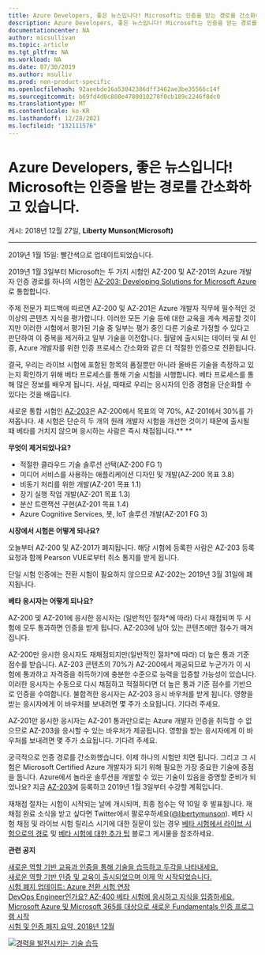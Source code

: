 ```yaml
---
title: Azure Developers, 좋은 뉴스입니다! Microsoft는 인증을 받는 경로를 간소화하고 있습니다. | Microsoft Docs
description: Azure Developers, 좋은 뉴스입니다! Microsoft는 인증을 받는 경로를 간소화하고 있습니다.
documentationcenter: NA
author: micsullivan
ms.topic: article
ms.tgt_pltfrm: NA
ms.workload: NA
ms.date: 07/30/2019
ms.author: msulliv
ms.prod: non-product-specific
ms.openlocfilehash: 92aeebde16a53042386dff3462ae3be35566c14f
ms.sourcegitcommit: b69fd4d0c808e4780010278f0cb189c2246f8dc0
ms.translationtype: MT
ms.contentlocale: ko-KR
ms.lasthandoff: 12/28/2021
ms.locfileid: "132111576"
---
```

# <a name="great-news-azure-developers-microsoft-is-simplifying-your-path-to-certification"></a>Azure Developers, 좋은 뉴스입니다! Microsoft는 인증을 받는 경로를 간소화하고 있습니다.

게시: 2018년 12월 27일, **Liberty Munson(Microsoft)**

___

2019년 1월 15일: 빨간색으로 업데이트되었습니다.

2019년 1월 3일부터 Microsoft는 두 가지 시험인 AZ-200 및 AZ-201의 Azure 개발자 인증 경로를 하나의 시험인 [AZ-203: Developing Solutions for Microsoft Azure](https://www.microsoft.com/learning/exam-AZ-203.aspx)로 통합합니다.

주제 전문가 피드백에 따르면 AZ-200 및 AZ-201은 Azure 개발자 직무에 필수적인 것 이상의 콘텐츠 지식을 평가합니다. 이러한 모든 기술 등에 대한 교육을 계속 제공할 것이지만 이러한 시험에서 평가된 기술 중 일부는 평가 중인 다른 기술로 가정할 수 있다고 판단하여 이 중복을 제거하고 일부 기술을 이전합니다. 월말에 출시되는 데이터 및 AI 인증, Azure 개발자를 위한 인증 프로세스 간소화와 같은 더 적절한 인증으로 전환됩니다.

결국, 우리는 라이브 시험에 포함된 항목의 품질뿐만 아니라 올바른 기술을 측정하고 있는지 확인하기 위해 베타 프로세스를 통해 기술 시험을 시행합니다. 베타 프로세스를 통해 많은 정보를 배우게 됩니다. 사실, 때때로 우리는 응시자의 인증 경험을 단순화할 수 있다는 것을 배웁니다. 

새로운 통합 시험인 [AZ-203](https://www.microsoft.com/learning/exam-AZ-203.aspx)은 AZ-200에서 목표의 약 70%, AZ-201에서 30%를 가져옵니다. 새 시험은 단순히 두 개의 원래 개발자 시험을 개선한 것이기 때문에 출시될 때 베타를 거치지 않으며 응시하는 사람은 즉시 채점됩니다.** **

**무엇이 제거되었나요?**

- 적절한 클라우드 기술 솔루션 선택(AZ-200 FG 1)
- 미디어 서비스를 사용하는 애플리케이션 디자인 및 개발(AZ-200 목표 3.8)
- 비동기 처리를 위한 개발(AZ-201 목표 1.1)
- 장기 실행 작업 개발(AZ-201 목표 1.3)
- 분산 트랜잭션 구현(AZ-201 목표 1.4)
- Azure Cognitive Services, 봇, IoT 솔루션 개발(AZ-201 FG 3)

**시장에서 시험은 어떻게 되나요?**

오늘부터 AZ-200 및 AZ-201가 폐지됩니다. 해당 시험에 등록한 사람은 AZ-203 등록 요청과 함께 Pearson VUE로부터 취소 통지를 받게 됩니다.

단일 시험 인증에는 전환 시험이 필요하지 않으므로 AZ-202는 2019년 3월 31일에 폐지됩니다.

**베타 응시자는 어떻게 되나요?**

AZ-200 및 AZ-201에 응시한 응시자는 (일반적인 절차*에 따라) 다시 채점되며 두 시험에 모두 통과하면 인증을 받게 됩니다. AZ-203에 남아 있는 콘텐츠에만 점수가 매겨집니다.

AZ-200만 응시한 응시자도 재채점되지만(일반적인 절차*에 따라) 더 높은 통과 기준 점수를 받습니다. AZ-203 콘텐츠의 70%가 AZ-200에서 제공되므로 누군가가 이 시험에 통과하고 자격증을 취득하기에 충분한 수준으로 능력을 입증할 가능성이 있습니다. 이러한 응시자는 수동으로 다시 채점하고 적절하다면 더 높은 통과 기준 점수를 기반으로 인증을 수여합니다. 불합격한 응시자는 AZ-203 응시 바우처를 받게 됩니다. 영향을 받는 응시자에게 이 바우처를 보내려면 몇 주가 소요됩니다. 기다려 주세요. 

AZ-201만 응시한 응시자는 AZ-201 통과만으로는 Azure 개발자 인증을 취득할 수 없으므로 AZ-203을 응시할 수 있는 바우처가 제공됩니다. 영향을 받는 응시자에게 이 바우처를 보내려면 몇 주가 소요됩니다. 기다려 주세요. 

궁극적으로 인증 경로를 간소화했습니다. 이제 하나의 시험만 치면 됩니다. 그리고 그 시험은 Microsoft Certified Azure 개발자가 되기 위해 필요한 가장 중요한 기술에 중점을 둡니다. Azure에서 놀라운 솔루션을 개발할 수 있는 기술이 있음을 증명할 준비가 되었나요? 지금 [AZ-203](https://www.microsoft.com/learning/exam-AZ-203.aspx)에 등록하고 2019년 1월 3일부터 수강할 계획입니다.

재채점 절차는 시험이 시작되는 날에 개시되며, 최종 점수는 약 10일 후 발표됩니다. 재채점 완료 소식을 받고 싶다면 Twitter에서 팔로우하세요([@libertymunson](https://twitter.com/LibertyMunson)). 베타 시험 채점 및 라이브 시험 릴리스 시기에 대한 질문이 있는 경우 [베타 시험에서 라이브 시험으로의 경로](https://www.microsoft.com/en-us/learning/community-blog-post.aspx?BlogId=8&Id=374675) 및 [베타 시험에 대한 추가 팁](https://www.microsoft.com/en-us/learning/community-blog-post.aspx?BlogId=8&Id=374723) 블로그 게시물을 참조하세요.

**관련 공지**

[새로운 역할 기반 교육과 인증을 통해 기술을 습득하고 두각을 나타내세요.](https://www.microsoft.com/en-us/learning/community-blog-post.aspx?BlogId=8&Id=375161)<br/>
[새로운 역할 기반 인증 및 교육이 출시되었으며 이제 막 시작되었습니다.](https://www.microsoft.com/en-us/learning/community-blog-post.aspx?BlogId=8&Id=375159)<br/>
[시험 폐지 업데이트: Azure 전환 시험 연장](https://www.microsoft.com/en-us/learning/community-blog-post.aspx?BlogId=8&Id=375172) <br/> 
[DevOps Engineer인가요? AZ-400 베타 시험에 응시하고 지식을 입증하세요.](https://www.microsoft.com/en-us/learning/community-blog-post.aspx?BlogId=8&Id=375170)  <br/> 
[Microsoft Azure 및 Microsoft 365를 대상으로 새로운 Fundamentals 인증 프로그램 시작](https://www.microsoft.com/en-us/learning/community-blog-post.aspx?BlogId=8&Id=375177)<br/> 
[시험 및 인증 폐지 요약, 2018년 12월](https://www.microsoft.com/en-us/learning/community-blog-post.aspx?BlogId=8&Id=375189)


[![경력을 발전시키는 기술 습득](images/microsoft-certified-banner.png)](https://www.microsoft.com/learning/azure-training-certification.aspx?WT.icid=mva_bnr_lexawareness_usen_asi_rightrail_oct2017)